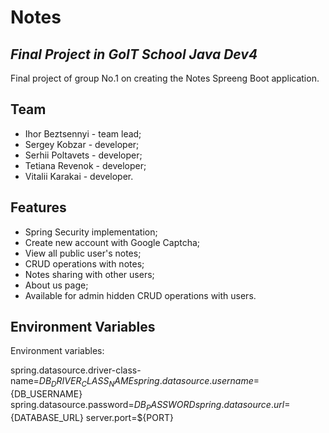 # Notes
## _Final Project in GoIT School Java Dev4_


Final project of group No.1 on creating the Notes Spreeng Boot application.

## Team

- Ihor Beztsennyi - team lead;
- Sergey Kobzar - developer;
- Serhii Poltavets - developer;
- Tetiana Revenok - developer;
- Vitalii Karakai - developer.

## Features

- Spring Security implementation;
- Create new account with Google Captcha;
- View all public user's notes;
- CRUD operations with notes;
- Notes sharing with other users;
- About us page;
- Available for admin hidden CRUD operations with users.


## Environment Variables

Environment variables:

spring.datasource.driver-class-name=${DB_DRIVER_CLASS_NAME}
spring.datasource.username=${DB_USERNAME}
spring.datasource.password=${DB_PASSWORD}
spring.datasource.url=${DATABASE_URL}
server.port=${PORT}
